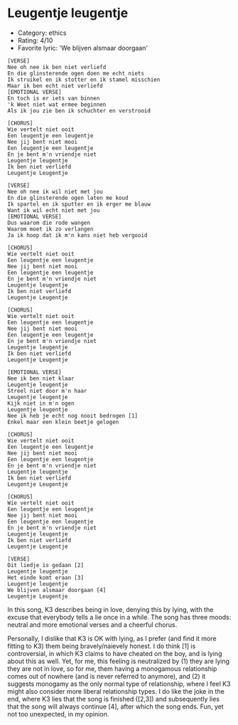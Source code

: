 # Leugentje leugentje

 * Category: ethics
 * Rating: 4/10
 * Favorite lyric: 'We blijven alsmaar doorgaan'

```
[VERSE]
Nee oh nee ik ben niet verliefd
En die glinsterende ogen doen me echt niets
Ik struikel en ik stotter en ik stamel misschien
Maar ik ben echt niet verliefd
[EMOTIONAL VERSE]
En toch is er iets van binnen
'k Weet niet wat ermee beginnen
Als ik jou zie ben ik schuchter en verstrooid

[CHORUS]
Wie vertelt niet ooit
Een leugentje een leugentje
Nee jij bent niet mooi
Een leugentje een leugentje
En je bent m'n vriendje niet
Leugentje leugentje
Ik ben niet verliefd
Leugentje Leugentje

[VERSE]
Nee oh nee ik wil niet met jou
En die glinsterende ogen laten me koud
Ik spartel en ik sputter en ik erger me blauw
Want ik wil echt niet met jou
[EMOTIONAL VERSE]
Dus waarom die rode wangen
Waarom moet ik zo verlangen
Ja ik hoop dat ik m'n kans niet heb vergooid

[CHORUS]
Wie vertelt niet ooit
Een leugentje een leugentje
Nee jij bent niet mooi
Een leugentje een leugentje
En je bent m'n vriendje niet
Leugentje leugentje
Ik ben niet verliefd
Leugentje Leugentje

[CHORUS]
Wie vertelt niet ooit
Een leugentje een leugentje
Nee jij bent niet mooi
Een leugentje een leugentje
En je bent m'n vriendje niet
Leugentje leugentje
Ik ben niet verliefd
Leugentje Leugentje

[EMOTIONAL VERSE]
Nee ik ben niet klaar
Leugentje leugentje
Streel niet door m'n haar
Leugentje leugentje
Kijk niet in m'n ogen
Leugentje leugentje
Nee ik heb je echt nog nooit bedrogen [1]
Enkel maar een klein beetje gelogen

[CHORUS]
Wie vertelt niet ooit
Een leugentje een leugentje
Nee jij bent niet mooi
Een leugentje een leugentje
En je bent m'n vriendje niet
Leugentje leugentje
Ik ben niet verliefd
Leugentje Leugentje

[CHORUS]
Wie vertelt niet ooit
Een leugentje een leugentje
Nee jij bent niet mooi
Een leugentje een leugentje
En je bent m'n vriendje niet
Leugentje leugentje
Ik ben niet verliefd
Leugentje Leugentje

[VERSE]
Dit liedje is gedaan [2]
Leugentje leugentje
Het einde komt eraan [3]
Leugentje leugentje
We blijven alsmaar doorgaan [4]
Leugentje Leugentje
```

In this song, K3 describes being in love, denying this by lying, with
the excuse that everybody tells a lie once in a while. The song has
three moods: neutral and more emotional verses and a cheerful chorus.

Personally, I dislike that K3 is OK with lying, as I prefer (and find it
more fitting to K3) them being bravely/naievely honest. I do think [1]
is controversial, in which K3 claims to have cheated on the boy, and is
lying about this as well. Yet, for me, this feeling is neutralized by
(1) they are lying they are not in love, so for me, them having a
monogamous relationship comes out of nowhere (and is never referred to
anymore), and (2) it suggests monogamy as the only normal type of
relationship, where I feel K3 might also consider more liberal
relationship types. I do like the joke in the end, where K3 lies that
the song is finished ([2,3]) and subsequently lies that the song will
always continue [4], after which the song ends. Fun, yet not too
unexpected, in my opinion.
